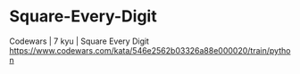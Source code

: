 # Square-Every-Digit
Codewars | 7 kyu | Square Every Digit
https://www.codewars.com/kata/546e2562b03326a88e000020/train/python
